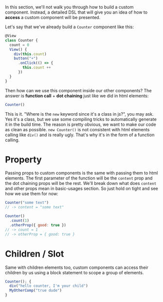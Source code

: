 In this section, we'll not walk you through how to build a custom component. Instead, a detailed DSL that will give you an idea of how to **access** a custom component will be presented.

Let's say that we've already build a `Counter` component like this:

```js
@View
class Counter {
  count = 0
  View() {
    div(this.count)
    button("+")
      .onClick(() => {
        this.count ++
      })
  }
}
```
Then how can we use this component inside our other components? The answer is **function call** + **dot chaining** just like we did in html elements:
```js
Counter()
```
This is it. "Where is the `new` keyword since it's a class in js?", you may ask. Yes it's a class, but we use some compiling tricks to automatically generate it in the build time. The reason is pretty obvious, we want to make our code as clean as possible. `new Counter()` is not consistent with html elements calling like `div()` and is really ugly. That's why it's in the form of a function calling.

# Property
Passing props to custom components is the same with passing them to html elements. The first parameter of the function will be the `content` prop and the dot chaining props will be the rest. We'll break down what does `content` and other props mean in basic-usages section. So just hold on tight and see how we use them for now:
```js
Counter("some text")
// -> content = "some text"
```
```js
Counter()
  .count(1)
  .otherProp({ good: true })
// -> count = 1
// -> otherProp = { good: true }
```


# Children / Slot
Same with children elements too, custom components can access their children by us using a block statement to scope a group of elements.
```js
Counter(); {
  div("hello counter, I'm your child")
  MyOtherComp("true dude")
}
```